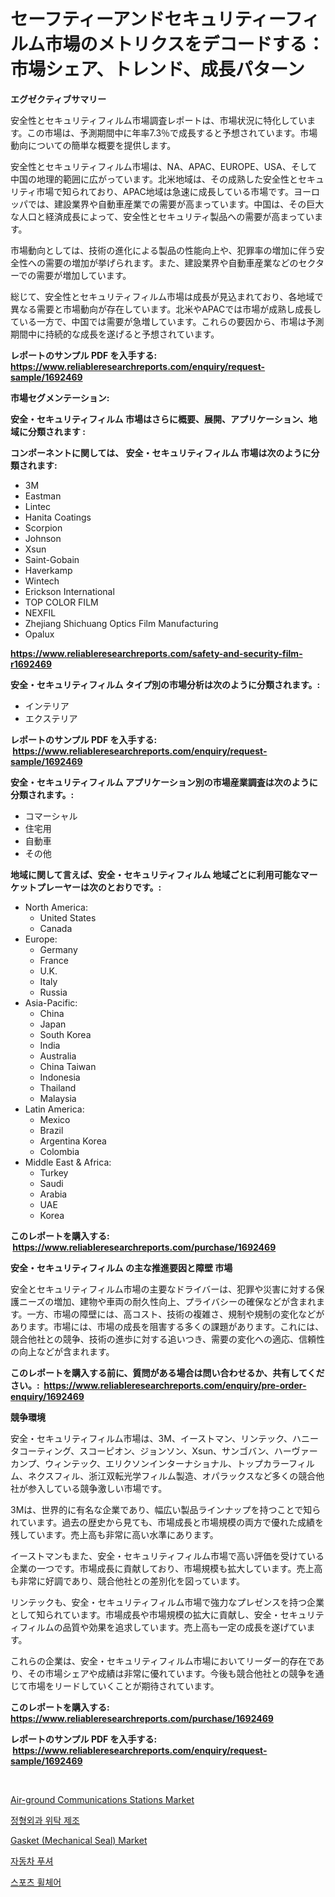 <p><h1>セーフティーアンドセキュリティーフィルム市場のメトリクスをデコードする：市場シェア、トレンド、成長パターン</h1></p><p><strong>エグゼクティブサマリー</strong></p>
<p><p>安全性とセキュリティフィルム市場調査レポートは、市場状況に特化しています。この市場は、予測期間中に年率7.3％で成長すると予想されています。市場動向についての簡単な概要を提供します。 </p><p>安全性とセキュリティフィルム市場は、NA、APAC、EUROPE、USA、そして中国の地理的範囲に広がっています。北米地域は、その成熟した安全性とセキュリティ市場で知られており、APAC地域は急速に成長している市場です。ヨーロッパでは、建設業界や自動車産業での需要が高まっています。中国は、その巨大な人口と経済成長によって、安全性とセキュリティ製品への需要が高まっています。</p><p>市場動向としては、技術の進化による製品の性能向上や、犯罪率の増加に伴う安全性への需要の増加が挙げられます。また、建設業界や自動車産業などのセクターでの需要が増加しています。</p><p>総じて、安全性とセキュリティフィルム市場は成長が見込まれており、各地域で異なる需要と市場動向が存在しています。北米やAPACでは市場が成熟し成長している一方で、中国では需要が急増しています。これらの要因から、市場は予測期間中に持続的な成長を遂げると予想されています。</p></p>
<p><strong>レポートのサンプル PDF を入手する: <a href="https://www.reliableresearchreports.com/enquiry/request-sample/1692469">https://www.reliableresearchreports.com/enquiry/request-sample/1692469</a></strong></p>
<p><strong>市場セグメンテーション:</strong></p>
<p><strong> 安全・セキュリティフィルム 市場はさらに概要、展開、アプリケーション、地域に分類されます :</strong></p>
<p><strong>コンポーネントに関しては、 安全・セキュリティフィルム 市場は次のように分類されます: &nbsp;</strong></p>
<p><ul><li>3M</li><li>Eastman</li><li>Lintec</li><li>Hanita Coatings</li><li>Scorpion</li><li>Johnson</li><li>Xsun</li><li>Saint-Gobain</li><li>Haverkamp</li><li>Wintech</li><li>Erickson International</li><li>TOP COLOR FILM</li><li>NEXFIL</li><li>Zhejiang Shichuang Optics Film Manufacturing</li><li>Opalux</li></ul></p>
<p><strong><a href="https://www.reliableresearchreports.com/safety-and-security-film-r1692469">https://www.reliableresearchreports.com/safety-and-security-film-r1692469</a></strong></p>
<p><strong> 安全・セキュリティフィルム タイプ別の市場分析は次のように分類されます。:</strong></p>
<p><ul><li>インテリア</li><li>エクステリア</li></ul></p>
<p><strong>レポートのサンプル PDF を入手する: &nbsp;<a href="https://www.reliableresearchreports.com/enquiry/request-sample/1692469">https://www.reliableresearchreports.com/enquiry/request-sample/1692469</a></strong></p>
<p><strong> 安全・セキュリティフィルム アプリケーション別の市場産業調査は次のように分類されます。:</strong></p>
<p><ul><li>コマーシャル</li><li>住宅用</li><li>自動車</li><li>その他</li></ul></p>
<p><strong>地域に関して言えば、安全・セキュリティフィルム 地域ごとに利用可能なマーケットプレーヤーは次のとおりです。:</strong></p>
<p><ul>
    <li>
        North America:
        <ul>
            <li>United States</li>
            <li>Canada</li>
        </ul>
    </li>
    <li>
        Europe:
        <ul>
            <li>Germany</li>
            <li>France</li>
            <li>U.K.</li>
            <li>Italy</li>
            <li>Russia</li>
        </ul>
    </li>
    <li>
        Asia-Pacific:
        <ul>
            <li>China</li>
            <li>Japan</li>
            <li>South Korea</li>
            <li>India</li>
            <li>Australia</li>
            <li>China Taiwan</li>
            <li>Indonesia</li>
            <li>Thailand</li>
            <li>Malaysia</li>
        </ul>
    </li>
    <li>
        Latin America:
        <ul>
            <li>Mexico</li>
            <li>Brazil</li>
            <li>Argentina Korea</li>
            <li>Colombia</li>
        </ul>
    </li>
    <li>
        Middle East & Africa:
        <ul>
            <li>Turkey</li>
            <li>Saudi</li>
            <li>Arabia</li>
            <li>UAE</li>
            <li>Korea</li>
        </ul>
    </li>
    </ul></p>
<p><strong>このレポートを購入する: &nbsp;<a href="https://www.reliableresearchreports.com/purchase/1692469">https://www.reliableresearchreports.com/purchase/1692469</a></strong></p>
<p><strong>安全・セキュリティフィルム の主な推進要因と障壁 市場</strong></p>
<p><p>安全とセキュリティフィルム市場の主要なドライバーは、犯罪や災害に対する保護ニーズの増加、建物や車両の耐久性向上、プライバシーの確保などが含まれます。一方、市場の障壁には、高コスト、技術の複雑さ、規制や規制の変化などがあります。市場には、市場の成長を阻害する多くの課題があります。これには、競合他社との競争、技術の進歩に対する追いつき、需要の変化への適応、信頼性の向上などが含まれます。</p></p>
<p><strong>このレポートを購入する前に、質問がある場合は問い合わせるか、共有してください。:&nbsp; <a href="https://www.reliableresearchreports.com/enquiry/pre-order-enquiry/1692469">https://www.reliableresearchreports.com/enquiry/pre-order-enquiry/1692469</a></strong></p>
<p><strong>競争環境</strong></p>
<p><p>安全・セキュリティフィルム市場は、3M、イーストマン、リンテック、ハニータコーティング、スコーピオン、ジョンソン、Xsun、サンゴバン、ハーヴァーカンプ、ウィンテック、エリクソンインターナショナル、トップカラーフィルム、ネクスフィル、浙江双転光学フィルム製造、オパラックスなど多くの競合他社が参入している競争激しい市場です。</p><p>3Mは、世界的に有名な企業であり、幅広い製品ラインナップを持つことで知られています。過去の歴史から見ても、市場成長と市場規模の両方で優れた成績を残しています。売上高も非常に高い水準にあります。</p><p>イーストマンもまた、安全・セキュリティフィルム市場で高い評価を受けている企業の一つです。市場成長に貢献しており、市場規模も拡大しています。売上高も非常に好調であり、競合他社との差別化を図っています。</p><p>リンテックも、安全・セキュリティフィルム市場で強力なプレゼンスを持つ企業として知られています。市場成長や市場規模の拡大に貢献し、安全・セキュリティフィルムの品質や効果を追求しています。売上高も一定の成長を遂げています。</p><p>これらの企業は、安全・セキュリティフィルム市場においてリーダー的存在であり、その市場シェアや成績は非常に優れています。今後も競合他社との競争を通じて市場をリードしていくことが期待されています。</p></p>
<p><strong>このレポートを購入する: &nbsp; <a href="https://www.reliableresearchreports.com/purchase/1692469">https://www.reliableresearchreports.com/purchase/1692469</a></strong></p>
<p><strong>レポートのサンプル PDF を入手する: &nbsp;<a href="https://www.reliableresearchreports.com/enquiry/request-sample/1692469">https://www.reliableresearchreports.com/enquiry/request-sample/1692469</a></strong><strong></strong></p>
<p>&nbsp;</p>
<p><p><a href="https://github.com/mharielmesa/Market-Research-Report-List-3/blob/main/air-ground-communications-stations-market.md">Air-ground Communications Stations Market</a></p><p><a href="https://medium.com/@jerrodhilll68/%EC%A0%95%ED%98%95-%EC%99%B8%EA%B3%BC%EC%9A%A9-%EA%B3%84%EC%95%BD-%EC%83%9D%EC%82%B0-%EC%8B%9C%EC%9E%A5-%EA%B7%9C%EB%AA%A8-cagr-%EB%B0%8F-%ED%8A%B8%EB%A0%8C%EB%93%9C-2024-2030-22ebc2a03aed">정형외과 위탁 제조</a></p><p><a href="https://github.com/dringals/Market-Research-Report-List-4/blob/main/gasket-mechanical-seal-market.md">Gasket (Mechanical Seal) Market</a></p><p><a href="https://github.com/solomonbode85/Market-Research-Report-List-1/blob/main/100868536208.md">자동차 푸셔</a></p><p><a href="https://github.com/hzumrdvas204296/Market-Research-Report-List-1/blob/main/198334136209.md">스포츠 휠체어</a></p></p>